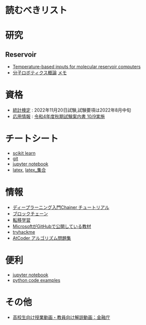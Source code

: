 # 読むべきリスト
# 研究
## Reservoir
- [Temperature-based inputs for molecular reservoir computers](https://scholar.google.com/citations?view_op=view_citation&hl=en&user=HZ6RPdYAAAAJ&cstart=20&pagesize=80&citation_for_view=HZ6RPdYAAAAJ:7PzlFSSx8tAC)
- [分子ロボティクス概論](https://drive.google.com/file/d/1TaYRD7adUFRZTGFueKumZsTKh_mcQTC4/view?usp=sharing) [メモ](https://docs.google.com/document/d/1-gzJ9Au_8FG0VM4hcq35HLK1pLcH1NiM31ri4q9D5B8/edit?usp=sharing)
# 資格
- [統計検定](https://www.toukei-kentei.jp/) : 2022年11月20日試験,試験要項は2022年8月中旬
- [応用情報](https://www.jitec.ipa.go.jp/1_02annai/_index_annai.html) : [令和4年度秋期試験案内書 10/9実施](https://www.jitec.ipa.go.jp/1_01mosikomi/annai_pd_04a.html)
# チートシート
- [scikit learn](https://www.datacamp.com/cheat-sheet/scikit-learn-cheat-sheet-python-machine-learning)
- [git](https://training.github.com/downloads/ja/github-git-cheat-sheet/)
- [jupyter notebook](https://qiita.com/zawawahoge/items/baa2a5318df079c5f7e5)
- [latex](https://coicos.net/site/how2/tex/cheatsheet/), [latex_集合](https://mathlandscape.com/latex-set/)
# 情報
- [ディープラーニング入門Chainer チュートリアル](https://tutorials.chainer.org/ja/)
- [ブロックチェーン](https://journals.plos.org/plosone/article?id=10.1371/journal.pone.0163477)
- [転移学習](https://www.slideshare.net/techblogyahoo/ss-251672433)
- [MicrosoftがGitHubで公開している教材](https://qiita.com/ozora/items/9c801d3b0137eccc32fa)
- [tryhackme](https://tryhackme.com/)
- [AtCoder アルゴリズム問題集](https://atcoder.jp/contests/math-and-algorithm)
# 便利
- [jupyter notebook](https://qiita.com/simonritchie/items/d7dccb798f0b9c8b1ec5)
- [python code examples](https://www.programcreek.com/python/)
# その他
- [高校生向け授業動画・教員向け解説動画：金融庁](https://www.fsa.go.jp/ordinary/douga.html)
